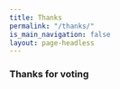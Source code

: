 ```yaml
---
title: Thanks
permalink: "/thanks/"
is_main_navigation: false
layout: page-headless
---
```


<article>
<div class="one">

### Thanks for voting

</div>
</article>
